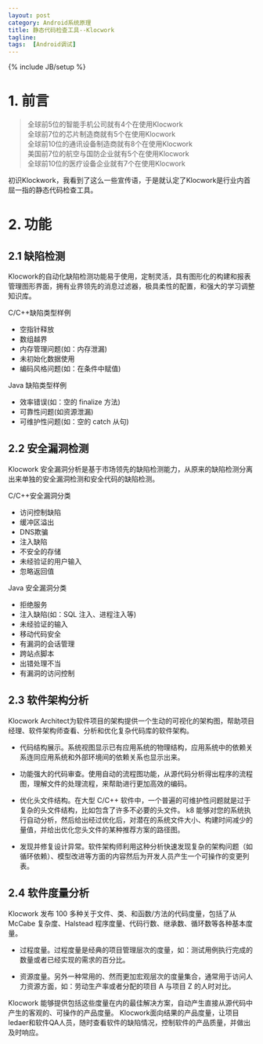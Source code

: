 ```yaml
---
layout: post
category: Android系统原理
title: 静态代码检查工具--Klocwork
tagline:
tags:  [Android调试]
---
```

{% include JB/setup %}

# 1. 前言

> 全球前5位的智能手机公司就有4个在使用Klocwork <br/>
> 全球前7位的芯片制造商就有5个在使用Klocwork <br/>
> 全球前10位的通讯设备制造商就有8个在使用Klocwork <br/>
> 美国前7位的航空与国防企业就有5个在使用Klocwork <br/>
> 全球前10位的医疗设备企业就有7个在使用Klocwork <br/>

初识Klockwork，我看到了这么一些宣传语，于是就认定了Klocwork是行业内首屈一指的静态代码检查工具。

# 2. 功能

## 2.1 缺陷检测

Klocwork的自动化缺陷检测功能易于使用，定制灵活，具有图形化的构建和报表管理图形界面，拥有业界领先的消息过滤器，极具柔性的配置，和强大的学习调整知识库。

C/C++缺陷类型样例

  - 空指针释放
  - 数组越界
  - 内存管理问题(如：内存泄漏)
  - 未初始化数据使用
  - 编码风格问题(如：在条件中赋值)

Java 缺陷类型样例

  - 效率错误(如：空的 finalize 方法)
  - 可靠性问题(如资源泄漏)
  - 可维护性问题(如：空的 catch 从句)

## 2.2 安全漏洞检测

Klocwork 安全漏洞分析是基于市场领先的缺陷检测能力，从原来的缺陷检测分离出来单独的安全漏洞检测和安全代码的缺陷检测。

C/C++安全漏洞分类

  - 访问控制缺陷
  - 缓冲区溢出
  - DNS欺骗
  - 注入缺陷
  - 不安全的存储
  - 未经验证的用户输入
  - 忽略返回值

Java 安全漏洞分类

  - 拒绝服务
  - 注入缺陷(如：SQL 注入、进程注入等)
  - 未经验证的输入
  - 移动代码安全
  - 有漏洞的会话管理
  - 跨站点脚本
  - 出错处理不当
  - 有漏洞的访问控制

## 2.3 软件架构分析

Klocwork Architect为软件项目的架构提供一个生动的可视化的架构图，帮助项目经理、软件架构师查看、分析和优化复杂代码库的软件架构。

- 代码结构展示。系统视图显示已有应用系统的物理结构，应用系统中的依赖关系连同应用系统和外部环境间的依赖关系也显示出来。

- 功能强大的代码审查。使用自动的流程图功能，从源代码分析得出程序的流程图，理解文件的处理流程，来帮助进行更加高效的编码。

- 优化头文件结构。在大型 C/C++ 软件中，一个普遍的可维护性问题就是过于复杂的头文件结构，比如包含了许多不必要的头文件。
  k8 能够对您的系统执行自动分析，然后给出经过优化后，对潜在的系统文件大小、构建时间减少的量值，并给出优化您头文件的某种推荐方案的路径图。

- 发现并修复设计异常。软件架构师利用这种分析快速发现复杂的架构问题（如循环依赖）、模型改进等方面的内容然后为开发人员产生一个可操作的变更列表。

## 2.4 软件度量分析

Klocwork 发布 100 多种关于文件、类、和函数/方法的代码度量，包括了从 McCabe 复杂度、Halstead 程序度量、代码行数、继承数、循环数等各种基本度量。

- 过程度量。过程度量是经典的项目管理层次的度量，如：测试用例执行完成的数量或者已经实现的需求的百分比。

- 资源度量。另外一种常用的、然而更加宏观层次的度量集合，通常用于访问人力资源方面，如：劳动生产率或者分配的项目 A 与项目 Z 的人时对比。

Klocwork 能够提供包括这些度量在内的最佳解决方案，自动产生直接从源代码中产生的客观的、可操作的产品度量。
Klocwork面向结果的产品度量，让项目ledaer和软件QA人员，随时查看软件的缺陷情况，控制软件的产品质量，并做出及时响应。
